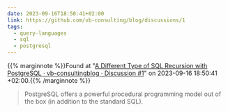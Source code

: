 ```yaml
---
date: 2023-09-16T18:50:41+02:00
link: https://github.com/vb-consulting/blog/discussions/1
tags:
  - query-languages
  - sql
  - postgresql
---
```

{{% marginnote %}}Found at "[A Different Type of SQL Recursion with PostgreSQL · vb-consultingblog · Discussion #1](https://web.archive.org/web/20230916185041/https://github.com/vb-consulting/blog/discussions/1)" on 2023-09-16 18:50:41 +02:00.{{% /marginnote %}}

> PostgreSQL offers a powerful procedural programming model out of the box (in addition to the standard SQL).